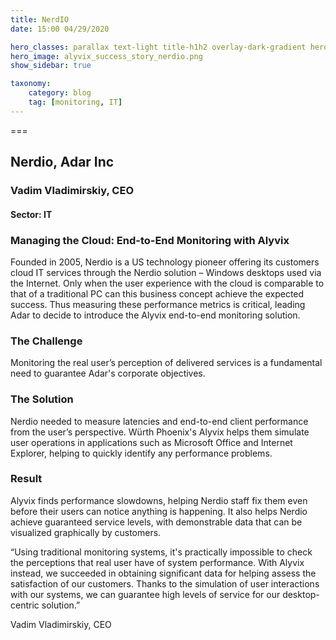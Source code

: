 ```yaml
---
title: NerdIO
date: 15:00 04/29/2020 

hero_classes: parallax text-light title-h1h2 overlay-dark-gradient hero-large
hero_image: alyvix_success_story_nerdio.png
show_sidebar: true

taxonomy:
    category: blog
    tag: [monitoring, IT]
---
```


<!-- *** Short, so no abstract necessary -->


===


## Nerdio, Adar Inc
### Vadim Vladimirskiy, CEO
#### Sector: IT


### Managing the Cloud:  End-to-End Monitoring with Alyvix

Founded in 2005, Nerdio is a US technology pioneer offering its customers cloud
IT services through the Nerdio solution – Windows desktops used via the
Internet.  Only when the user experience with the cloud is comparable to that of
a traditional PC can this business concept achieve the expected success.  Thus
measuring these performance metrics is critical, leading Adar to decide to
introduce the Alyvix end-to-end monitoring solution.


### The Challenge

Monitoring the real user’s perception of delivered services is a fundamental
need to guarantee Adar's corporate objectives.


### The Solution

Nerdio needed to measure latencies and end-to-end client performance from the
user’s perspective.  Würth Phoenix's Alyvix helps them simulate user operations
in applications such as Microsoft Office and Internet Explorer, helping to
quickly identify any performance problems.


### Result

Alyvix finds performance slowdowns, helping Nerdio staff fix them even before
their users can notice anything is happening.  It also helps Nerdio achieve
guaranteed service levels, with demonstrable data that can be visualized
graphically by customers.

“Using traditional monitoring systems, it's practically impossible to check the 
perceptions that real user have of system performance.  With Alyvix instead, we
succeeded in obtaining significant data for helping assess the satisfaction of
our customers.  Thanks to the simulation of user interactions with our systems,
we can guarantee high levels of service for our desktop-centric solution.”

Vadim Vladimirskiy, CEO
